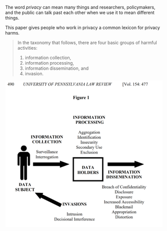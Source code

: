 The word _privacy_ can mean many things and researchers, policymakers, and the public can talk past each other when we use it to mean different things.

This paper gives people who work in privacy a common lexicon for privacy harms.

> In the taxonomy that follows, there are four basic groups of harmful activities:
>
>  1. information collection, 
>  2. information processing, 
>  3. information dissemination, and 
>  4. invasion.

  ![Solove's Figure 1](./figure1.png)